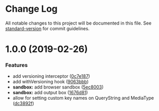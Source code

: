 # Change Log

All notable changes to this project will be documented in this file. See [standard-version](https://github.com/conventional-changelog/standard-version) for commit guidelines.

# 1.0.0 (2019-02-26)


### Features

* add versioning interceptor ([0c7e187](https://github.com/Weffe/axios-api-versioning/commit/0c7e187))
* add withVersioning hook ([9063bbb](https://github.com/Weffe/axios-api-versioning/commit/9063bbb))
* **sandbox:** add browser sandbox ([5ec8003](https://github.com/Weffe/axios-api-versioning/commit/5ec8003))
* **sandbox:** add output box ([1676d81](https://github.com/Weffe/axios-api-versioning/commit/1676d81))
* allow for setting custom key names on QueryString and MediaType ([dc3892f](https://github.com/Weffe/axios-api-versioning/commit/dc3892f))
